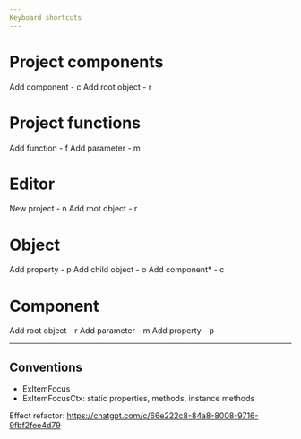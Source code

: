 ```yaml
---
Keyboard shortcuts
---
```


# Project components
Add component - c
Add root object - r

# Project functions
Add function - f
Add parameter - m

# Editor
New project - n
Add root object - r

# Object
Add property - p
Add child object - o
Add component* - c

# Component
Add root object - r
Add parameter - m
Add property - p


---
Conventions
---

- ExItemFocus
- ExItemFocusCtx: static properties, methods, instance methods


Effect refactor:
https://chatgpt.com/c/66e222c8-84a8-8008-9716-9fbf2fee4d79